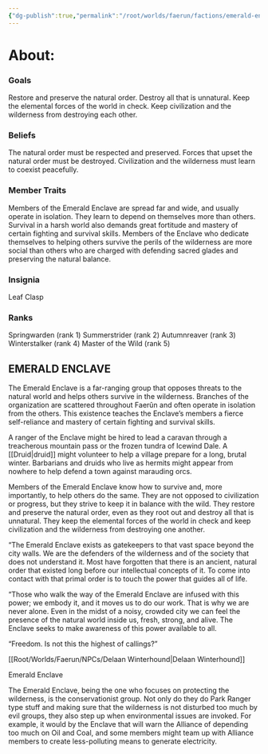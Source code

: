 ```yaml
---
{"dg-publish":true,"permalink":"/root/worlds/faerun/factions/emerald-enclave/","tags":["Faerun"]}
---
```



# About:

### Goals
Restore and preserve the natural order.
Destroy all that is unnatural.
Keep the elemental forces of the world in check.
Keep civilization and the wilderness from destroying each other.

### Beliefs
The natural order must be respected and preserved.
Forces that upset the natural order must be destroyed.
Civilization and the wilderness must learn to coexist peacefully.

### Member Traits
Members of the Emerald Enclave are spread far and wide, and usually operate in isolation. They learn to depend on themselves more than others. Survival in a harsh world also demands great fortitude and mastery of certain fighting and survival skills. Members of the Enclave who dedicate themselves to helping others survive the perils of the wilderness are more social than others who are charged with defending sacred glades and preserving the natural balance.

### Insignia
Leaf Clasp

### Ranks
Springwarden  (rank 1)
Summerstrider (rank 2)
Autumnreaver (rank 3)
Winterstalker (rank 4)
Master of the Wild (rank 5)

## EMERALD ENCLAVE
The Emerald Enclave is a far-ranging group that opposes threats to the natural world and helps others survive in the wilderness. Branches of the organization are scattered throughout Faerûn and often operate in isolation from the others. This existence teaches the Enclave’s members a fierce self-reliance and mastery of certain fighting and survival skills.

A ranger of the Enclave might be hired to lead a caravan through a treacherous mountain pass or the frozen tundra of Icewind Dale. A [[Druid\|druid]] might volunteer to help a village prepare for a long, brutal winter. Barbarians and druids who live as hermits might appear from nowhere to help defend a town against marauding orcs.

Members of the Emerald Enclave know how to survive and, more importantly, to help others do the same. They are not opposed to civilization or progress, but they strive to keep it in balance with the wild. They restore and preserve the natural order, even as they root out and destroy all that is unnatural. They keep the elemental forces of the world in check and keep civilization and the wilderness from destroying one another.

“The Emerald Enclave exists as gatekeepers to that vast space beyond the city walls. We are the defenders of the wilderness and of the society that does not understand it. Most have forgotten that there is an ancient, natural order that existed long before our intellectual concepts of it. To come into contact with that primal order is to touch the power that guides all of life.

“Those who walk the way of the Emerald Enclave are infused with this power; we embody it, and it moves us to do our work. That is why we are never alone. Even in the midst of a noisy, crowded city we can feel the presence of the natural world inside us, fresh, strong, and alive. The Enclave seeks to make awareness of this power available to all.

“Freedom. Is not this the highest of callings?”

[[Root/Worlds/Faerun/NPCs/Delaan Winterhound\|Delaan Winterhound]]

Emerald Enclave

The Emerald Enclave, being the one who focuses on protecting the wilderness, is the conservationist group. Not only do they do Park Ranger type stuff and making sure that the wilderness is not disturbed too much by evil groups, they also step up when environmental issues are invoked. For example, it would by the Enclave that will warn the Alliance of depending too much on Oil and Coal, and some members might team up with Alliance members to create less-polluting means to generate electricity.
